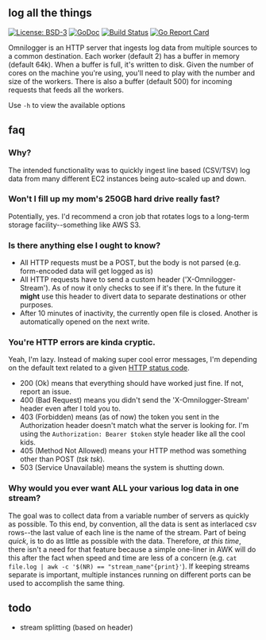 ## log all the things

[![License: BSD-3](https://img.shields.io/badge/license-BSD--3-blue.svg)](https://img.shields.io/badge/license-BSD--3-blue.svg)
[![GoDoc](https://godoc.org/github.com/henderjon/omnilogger?status.svg)](https://godoc.org/github.com/henderjon/omnilogger)
[![Build Status](https://travis-ci.org/henderjon/omnilogger.svg?branch=dev)](https://travis-ci.org/henderjon/omnilogger)
[![Go Report Card](https://goreportcard.com/badge/github.com/henderjon/omnilogger)](https://goreportcard.com/report/github.com/henderjon/omnilogger)

Omnilogger is an HTTP server that ingests log data from multiple sources to a
common destination. Each worker (default 2) has a buffer in memory (default 64k).
When a buffer is full, it's written to disk. Given the number of cores on the
machine you're using, you'll need to play with the number and size of the workers.
There is also a buffer (default 500) for incoming requests that feeds all the workers.

Use `-h` to view the available options

## faq

### Why?

The intended functionality was to quickly ingest line based (CSV/TSV)
log data from many different EC2 instances being auto-scaled up and down.

### Won't I fill up my mom's 250GB hard drive really fast?

Potentially, yes. I'd recommend a cron job that rotates logs to a long-term
storage facility--something like AWS S3.

### Is there anything else I ought to know?

  - All HTTP requests must be a POST, but the body is not parsed (e.g.
    form-encoded data will get logged as is)
  - All HTTP requests have to send a custom header ('X-Omnilogger-Stream'). As of
    now it only checks to see if it's there. In the future it **might** use
    this header to divert data to separate destinations or other purposes.
  - After 10 minutes of inactivity, the currently open file is closed. Another is
    automatically opened on the next write.

### You're HTTP errors are kinda cryptic.

Yeah, I'm lazy. Instead of making super cool error messages, I'm depending on
the default text related to a given [HTTP status code](https://golang.org/pkg/net/http/#pkg-constants).

  - 200 (Ok) means that everything should have worked just fine. If not,
    report an issue.
  - 400 (Bad Request) means you didn't send the 'X-Omnilogger-Stream' header even
    after I told you to.
  - 403 (Forbidden) means (as of now) the token you sent in the Authorization
    header doesn't match what the server is looking for. I'm using the
    `Authorization: Bearer $token` style header like all the cool kids.
  - 405 (Method Not Allowed) means your HTTP method was something other than
    POST (*tsk tsk*).
  - 503 (Service Unavailable) means the system is shutting down.

### Why would you ever want ALL your various log data in one stream?

The goal was to collect data from a variable number of servers as quickly as
possible. To this end, by convention, all the data is sent as interlaced csv
rows--the last value of each line is the name of the stream. Part of being
*quick*, is to do as little as possible with the data. Therefore, *at this
time*, there isn't a need for that feature because a simple one-liner in AWK
will do this after the fact when speed and time are less of a concern (e.g.
`cat file.log | awk -c '$(NR) == "stream_name"{print}'`). If keeping streams
separate is important, multiple instances running on different ports can be
used to accomplish the same thing.


## todo

  - stream splitting (based on header)
